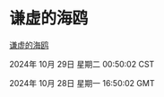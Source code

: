 # 谦虚的海鸥
[谦虚的海鸥](http://219.139.197.74:56308/qxdho/course/base/hotlink/index.php)

2024年 10月 29日 星期二 00:50:02 CST

2024年 10月 28日 星期一 16:50:02 GMT
